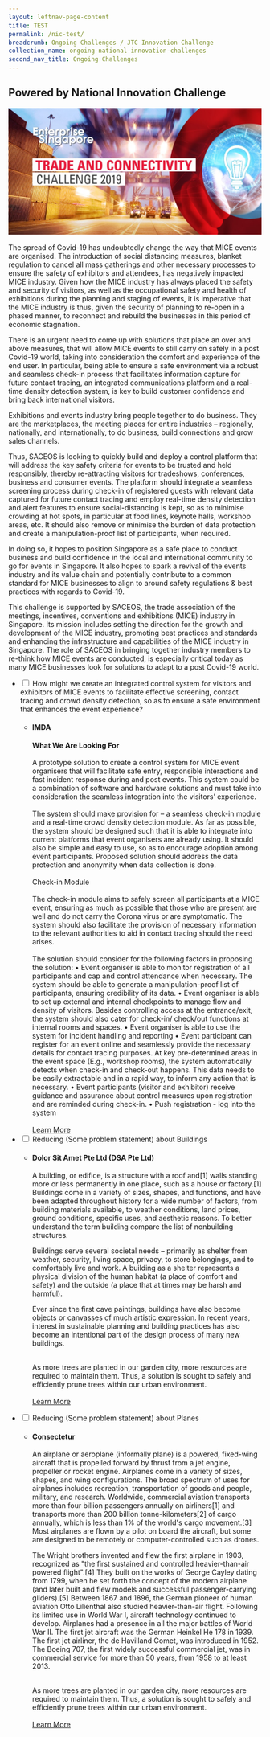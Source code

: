 ```yaml
---
layout: leftnav-page-content
title: TEST
permalink: /nic-test/
breadcrumb: Ongoing Challenges / JTC Innovation Challenge
collection_name: ongoing-national-innovation-challenges
second_nav_title: Ongoing Challenges
---
```


## Powered by National Innovation Challenge
[![1](/images/TCC2019.jpg)](https://www.openinnovationnetwork.sg)

The spread of Covid-19 has undoubtedly change the way that MICE events are organised. The introduction of social distancing measures, blanket regulation to cancel all mass gatherings and other necessary processes to ensure the safety of exhibitors and attendees, has negatively impacted MICE industry. Given how the MICE industry has always placed the safety and security of visitors, as well as the occupational safety and health of exhibitions during the planning and staging of events, it is imperative that the MICE industry is thus, given the security of planning to re-open in a phased manner, to reconnect and rebuild the businesses in this period of economic stagnation.

There is an urgent need to come up with solutions that place an over and above measures, that will allow MICE events to still carry on safely in a post Covid-19 world, taking into consideration the comfort and experience of the end user. In particular, being able to ensure a safe environment via a robust and seamless check-in process that facilitates information capture for future contact tracing, an integrated communications platform and a real-time density detection system, is key to build customer confidence and bring back international visitors. 

Exhibitions and events industry bring people together to do business. They are the marketplaces, the meeting places for entire industries – regionally, nationally, and internationally, to do business, build connections and grow sales channels. 

Thus, SACEOS is looking to quickly build and deploy a control platform that will address the key safety criteria for events to be trusted and held responsibly, thereby re-attracting visitors for tradeshows, conferences, business and consumer events. The platform should integrate a seamless screening process during check-in of registered guests with relevant data captured for future contact tracing and employ real-time density detection and alert features to ensure social-distancing is kept, so as to minimise crowding at hot spots, in particular at food lines, keynote halls, workshop areas, etc. It should also remove or minimise the burden of data protection and create a manipulation-proof list of participants, when required. 

In doing so, it hopes to position Singapore as a safe place to conduct business and build confidence in the local and international community to go for events in Singapore. It also hopes to spark a revival of the events industry and its value chain and potentially contribute to a common standard for MICE businesses to align to around safety regulations & best practices with regards to Covid-19.

This challenge is supported by SACEOS, the trade association of the meetings, incentives, conventions and exhibitions (MICE) industry in Singapore. Its mission includes setting the direction for the growth and development of the MICE industry, promoting best practices and standards and enhancing the infrastructure and capabilities of the MICE industry in Singapore. The role of SACEOS in bringing together industry members to re-think how MICE events are conducted, is especially critical today as many MICE businesses look for solutions to adapt to a post Covid-19 world. 

<div id="wrapper">
<ul>
  <li>
    <input type="checkbox" id="list-item-1">
    <label for="list-item-1" class="first">How might we create an integrated control system for visitors and exhibitors of MICE events to facilitate effective screening, contact tracing and crowd density detection, so as to ensure a safe environment that enhances the event experience?</label>
    <ul>
      <li><h4>IMDA</h4><b>What We Are Looking For</b><br><br>
A prototype solution to create a control system for MICE event organisers that will facilitate safe entry, responsible interactions and fast incident response during and post events. This system could be a combination of software and hardware solutions and must take into consideration the seamless integration into the visitors’ experience. 
<br><br>
The system should make provision for – a seamless check-in module and a real-time crowd density detection module. As far as possible, the system should be designed such that it is able to integrate into current platforms that event organisers are already using. It should also be simple and easy to use, so as to encourage adoption among event participants. Proposed solution should address the data protection and anonymity when data collection is done. 
<br><br>
Check-in Module<br><br>
The check-in module aims to safely screen all participants at a MICE event, ensuring as much as possible that those who are present are well and do not carry the Corona virus or are symptomatic. The system should also facilitate the provision of necessary information to the relevant authorities to aid in contact tracing should the need arises. 
<br><br>
The solution should consider for the following factors in proposing the solution:
•	Event organiser is able to monitor registration of all participants and cap and control attendance when necessary. The system should be able to generate a manipulation-proof list of participants, ensuring credibility of its data. 
•	Event organiser is able to set up external and internal checkpoints to manage flow and density of visitors. Besides controlling access at the entrance/exit, the system should also cater for check-in/ check/out functions at internal rooms and spaces.
•	Event organiser is able to use the system for incident handling and reporting
•	Event participant can register for an event online and seamlessly provide the necessary details for contact tracing purposes. At key pre-determined areas in the event space (E.g., workshop rooms), the system automatically detects when check-in and check-out happens. This data needs to be easily extractable and in a rapid way, to inform any action that is necessary. 
•	Event participants (visitor and exhibitor) receive guidance and assurance about control measures upon registration and are reminded during check-in.
•	Push registration - log into the system
<br><br>
<a href="www.openinnovationnetwork.sg" target="_blank" >Learn More</a>
</li>
    </ul>
  </li>
    <li>
    <input type="checkbox" id="list-item-2">
    <label for="list-item-2">Reducing (Some problem statement) about Buildings</label>
    <ul>
      <li><h4>  Dolor Sit Amet Pte Ltd (DSA Pte Ltd)</h4>A building, or edifice, is a structure with a roof and[1] walls standing more or less permanently in one place, such as a house or factory.[1] Buildings come in a variety of sizes, shapes, and functions, and have been adapted throughout history for a wide number of factors, from building materials available, to weather conditions, land prices, ground conditions, specific uses, and aesthetic reasons. To better understand the term building compare the list of nonbuilding structures.

Buildings serve several societal needs – primarily as shelter from weather, security, living space, privacy, to store belongings, and to comfortably live and work. A building as a shelter represents a physical division of the human habitat (a place of comfort and safety) and the outside (a place that at times may be harsh and harmful).

Ever since the first cave paintings, buildings have also become objects or canvasses of much artistic expression. In recent years, interest in sustainable planning and building practices has also become an intentional part of the design process of many new buildings.
<br><br>

As more trees are planted in our garden city, more resources are required to maintain them. Thus, a solution is sought to safely and efficiently prune trees within our urban environment.
<br><br>
<a href="www.openinnovationnetwork.sg" target="_blank" >Learn More</a>
</li>
    </ul>
  </li>
    <li>
    <input type="checkbox" id="list-item-3">
    <label for="list-item-3" class="last">Reducing (Some problem statement) about Planes</label>
    <ul>
      <li><h4> Consectetur</h4>An airplane or aeroplane (informally plane) is a powered, fixed-wing aircraft that is propelled forward by thrust from a jet engine, propeller or rocket engine. Airplanes come in a variety of sizes, shapes, and wing configurations. The broad spectrum of uses for airplanes includes recreation, transportation of goods and people, military, and research. Worldwide, commercial aviation transports more than four billion passengers annually on airliners[1] and transports more than 200 billion tonne-kilometers[2] of cargo annually, which is less than 1% of the world's cargo movement.[3] Most airplanes are flown by a pilot on board the aircraft, but some are designed to be remotely or computer-controlled such as drones.

The Wright brothers invented and flew the first airplane in 1903, recognized as "the first sustained and controlled heavier-than-air powered flight".[4] They built on the works of George Cayley dating from 1799, when he set forth the concept of the modern airplane (and later built and flew models and successful passenger-carrying gliders).[5] Between 1867 and 1896, the German pioneer of human aviation Otto Lilienthal also studied heavier-than-air flight. Following its limited use in World War I, aircraft technology continued to develop. Airplanes had a presence in all the major battles of World War II. The first jet aircraft was the German Heinkel He 178 in 1939. The first jet airliner, the de Havilland Comet, was introduced in 1952. The Boeing 707, the first widely successful commercial jet, was in commercial service for more than 50 years, from 1958 to at least 2013.
<br><br>

As more trees are planted in our garden city, more resources are required to maintain them. Thus, a solution is sought to safely and efficiently prune trees within our urban environment.
<br><br>
<a href="www.openinnovationnetwork.sg" target="_blank" >Learn More</a>
</li>
    </ul>
  </li>
  </ul>
</div>
